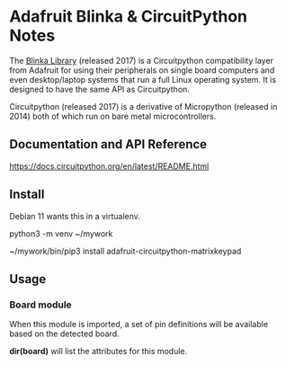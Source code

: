 # Adafruit Blinka & CircuitPython Notes

The <a href="https://github.com/adafruit/Adafruit_Blinka">Blinka Library</a> (released 2017) is a Circuitpython 
compatibility layer from Adafruit for using their peripherals on
single board computers and even desktop/laptop systems that run a full Linux operating system. It is designed
to have the same API as Circuitpython.

Circuitpython (released 2017) is a derivative of Micropython (released in 2014) both of which run
on bare metal microcontrollers.

## Documentation and API Reference

https://docs.circuitpython.org/en/latest/README.html

## Install

Debian 11 wants this in a virtualenv.

python3 -m venv ~/mywork

~/mywork/bin/pip3 install adafruit-circuitpython-matrixkeypad

## Usage

### Board module

When this module is imported, a set of pin definitions will be available based on the detected board.

<b>dir(board)</b> will list the attributes for this module.


